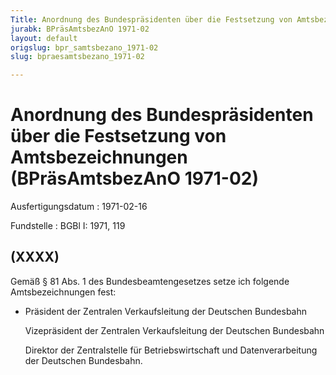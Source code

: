 ```yaml
---
Title: Anordnung des Bundespräsidenten über die Festsetzung von Amtsbezeichnungen
jurabk: BPräsAmtsbezAnO 1971-02
layout: default
origslug: bpr_samtsbezano_1971-02
slug: bpraesamtsbezano_1971-02

---
```


# Anordnung des Bundespräsidenten über die Festsetzung von Amtsbezeichnungen (BPräsAmtsbezAnO 1971-02)

Ausfertigungsdatum
:   1971-02-16

Fundstelle
:   BGBl I: 1971, 119



## (XXXX)

Gemäß § 81 Abs. 1 des Bundesbeamtengesetzes setze ich folgende
Amtsbezeichnungen fest:

*   Präsident der Zentralen Verkaufsleitung der Deutschen Bundesbahn

    Vizepräsident der Zentralen Verkaufsleitung der Deutschen Bundesbahn

    Direktor der Zentralstelle für Betriebswirtschaft und
    Datenverarbeitung der Deutschen Bundesbahn.




